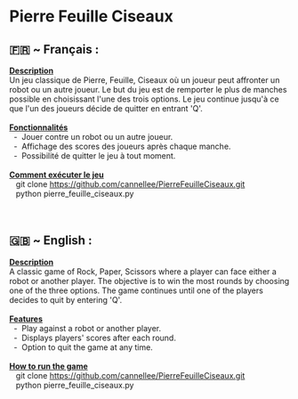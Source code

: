 # Pierre Feuille Ciseaux

## 🇫🇷 ~ Français :<br>
**<u>Description<br></u>**
Un jeu classique de Pierre, Feuille, Ciseaux où un joueur peut affronter un robot ou un autre joueur. Le but du jeu est de remporter le plus de manches possible en choisissant l'une des trois options. Le jeu continue jusqu'à ce que l'un des joueurs décide de quitter en entrant 'Q'.<br>
<br>
**<u>Fonctionnalités<br></u>**
&nbsp;&nbsp;-&nbsp;&nbsp;Jouer contre un robot ou un autre joueur.<br>
&nbsp;&nbsp;-&nbsp;&nbsp;Affichage des scores des joueurs après chaque manche.<br>
&nbsp;&nbsp;-&nbsp;&nbsp;Possibilité de quitter le jeu à tout moment.<br>
<br>
**<u>Comment exécuter le jeu<br></u>**
&nbsp;&nbsp;&nbsp;git clone https://github.com/cannellee/PierreFeuilleCiseaux.git<br>
&nbsp;&nbsp;&nbsp;python pierre_feuille_ciseaux.py<br>
<br>
<br>

## 🇬🇧 ~ English :<br>
**<u>Description<br></u>**
A classic game of Rock, Paper, Scissors where a player can face either a robot or another player. The objective is to win the most rounds by choosing one of the three options. The game continues until one of the players decides to quit by entering 'Q'.<br>
<br>
**<u>Features<br></u>**
&nbsp;&nbsp;-&nbsp;&nbsp;Play against a robot or another player.<br>
&nbsp;&nbsp;-&nbsp;&nbsp;Displays players' scores after each round.<br>
&nbsp;&nbsp;-&nbsp;&nbsp;Option to quit the game at any time.<br>
<br>
**<u>How to run the game<br></u>**
&nbsp;&nbsp;&nbsp;git clone https://github.com/cannellee/PierreFeuilleCiseaux.git<br>
&nbsp;&nbsp;&nbsp;python pierre_feuille_ciseaux.py<br>
